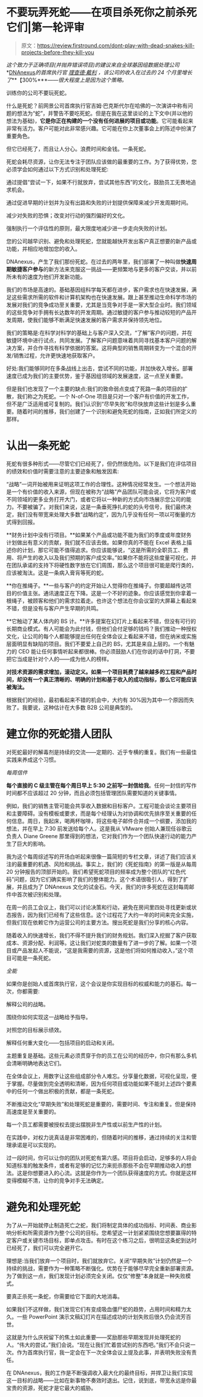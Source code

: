# 不要玩弄死蛇——在项目杀死你之前杀死它们|第一轮评审

> 原文：<https://review.firstround.com/dont-play-with-dead-snakes-kill-projects-before-they-kill-you>

*这个致力于正确项目(并抛弃错误项目)的建议来自全球基因组数据处理公司**[DNAnexus](https://www.dnanexus.com "null")**的首席执行官* *[理查德·戴利](https://www.dnanexus.com/team "null")* *，该公司的收入在过去的 24 个月里增长了****【300%****——很大程度上是因为这个策略。*

训练你的公司不要玩死蛇。

什么是死蛇？前网景公司首席执行官吉姆·巴克斯代尔在哈佛的一次演讲中称有问题的想法为“蛇”，并警告不要吃死蛇。但是在我在这里谈论的上下文中(并以他的想法为基础)，**它是你正在构建的一个没有任何进展的项目或功能**。它可能看起来非常有活力。客户可能对此非常感兴趣。它可能在你上次董事会上的陈述中扮演了重要角色。

但它已经死了，而且让人分心。浪费时间和金钱。一条死蛇。

死蛇会耗尽资源，让你无法专注于团队应该做的最重要的工作。为了获得优势，您必须学会如何通过以下方式识别和处理死蛇:

通过提倡“尝试一下，如果不行就放弃，尝试其他东西”的文化，鼓励员工无畏地追求机会。

通过促进早期的计划并为没有出路和失败的计划提供保障来减少开发周期时间。

减少对失败的恐惧；改变对行动的强烈偏好的文化。

强制执行一个评估性的原则，最大限度地减少进一步走向失败的计划。

您的公司越早识别、避免和处理死蛇，您就能越快开发出客户真正想要的新产品或功能，并相应地增加您的收入。

DNAnexus，产生了我们那份死蛇。在过去的两年里，我们部署了一种叫做**快速周期敏捷客户参与**的新方法来克服这一挑战——更频繁地与更多的客户交谈，并以前所未有的速度为他们开发新功能。

我们的市场是高速的。基础基因组科学每天都在进步，客户需求也在快速发展，满足这些需求所需的软件和计算机架构也在快速发展。跟上甚至推动生命科学市场的发展对我们的竞争成功至关重要，尤其是当竞争对手是一家大型企业时。我们领域的这些竞争对手拥有长达数年的开发周期。通过敏捷的客户参与推动较短的产品开发周期，使我们能够不断满足快速发展的客户需求并保持领先地位。

我们的策略是:在科学对科学的基础上与客户深入交流，“了解”客户的问题，并在敏捷环境中进行试点，共同发展。了解客户问题意味着共同寻找基本客户问题的解决方案，并合作寻找有科学依据的答案。这将典型的销售周期转变为一个混合的开发/销售过程，允许更快速地获取客户。

好处:我们能够同时在多条战线上出击，尝试不同的功能，并加快收入增长。部署速度已成为我们的主要优势，鉴于基因组领域的发展速度，这一点至关重要。

但是我们也发现了一个主要的缺点:我们的致命弱点变成了死路一条的项目的扩散，我们称之为死蛇。一个 N-of-One 项目是只对一个客户有价值的开发工作，但不是广泛适用或可复制的。我们认识到“尽早失败”和尽快放弃这些计划是多么重要。随着时间的推移，我们创建了一个识别和避免死蛇的指南，正如我们所定义的那样。

# 认出一条死蛇

死蛇有很多种形式——尽管它们已经死了，但仍然很危险。以下是我们在评估项目的绩效和价值时需要注意的主要迹象和触发因素:

“战略”一词开始被用来证明这项工作的合理性。这种情况经常发生。一个想法开始是一个有价值的收入来源，但现在被称为“战略”产品团队可能会说，它将为客户或不同领域的更多业务打开大门，或者它将以一种新的方式向市场展示您公司的能力。不要被骗了。对我们来说，这是一条垂死挣扎的蛇的头号信号，我们最终决定，我们没有带宽来处理大多数“战略约定”，因为几乎没有任何一项以可衡量的方式得到回报。

**财务计划中没有行项目。**如果某个产品或功能不能为我们的季度或年度财务计划做出有意义的贡献，我们就不应该去做。如果你真的不能在 Excel 表格上描述你的计划，那它可能不值得追求。你应该能够说，“这是所需的全职员工、费用、将产生的收入以及我们预期的客户成交率。”如果你不能将这些度量可视化，并在团队承诺的支持下将硬性数字放在它们周围，那么这个项目很可能是爬行类的，应该被淘汰。这是一条病入膏肓等死的蛇。

**你在推绳子。**一些与客户的约定开始让人觉得你在推绳子。你要超越传达项目的价值主张。通讯速度正在下降。这是一个不好的迹象。你应该感觉到你拿着一根绳子，被顾客和他们的需求拉着走。也许这个想法在你会议室的大屏幕上看起来不错，但是没有与客户产生早期的共鸣。

**它触动了某人体内的 BS 计。**许多提案在幻灯片上看起来不错，但没有可行的长期商业模式。有人可能会为此付钱，但他们会付足够的钱吗？我们推动一种授权文化，让公司的每个人都能够提出任何在全体会议上看起来不错，但在纳米或实施层面明显有缺陷的项目。我们不要爱上自己的 BS，尤其是来自上层的。一个有魅力的 CEO 能让任何事情听起来都很棒。你必须鼓励人们在你说的话中打洞，不要把它当成是针对个人的——成为他人的榜样。

**对技术资源的需求增加，滚动定义。如果一个项目耗费了越来越多的工程和产品时间，却没有一个真正清晰的、明确的计划和基于收入的成功指标，那么它可能应该被淘汰。**

根据我们的经验，最初看起来不错的机会中，大约有 30%因为其中一个原因而失败了。我要说，这种估计在大多数 B2B 公司是典型的。

# 建立你的死蛇猎人团队

对死蛇最好的解毒剂是持续的交流——定期的、近乎专横的重复。我们有一些最佳实践来养成这个习惯。

*每周信件*

**每个直接的 C 级主管在每个周日早上 5:30 之前写一封信给我**。任何一封信的写作时间都不应该超过 20 分钟，而且必须包括管理团队需要知道的关键事情。

例如，我们的销售主管可能会共享收入数据和目标客户。工程可能会谈论主要项目和主要障碍。没有模板或要求，而是每个经理认为对协调和优先排序至关重要的任何信息。周日，我起床，喝两杯咖啡，将这些电子邮件合并成一个纲要，添加我的想法，并在早上 7:30 前发送给每个人。这是我从 VMware 创始人兼现任谷歌云负责人 Diane Greene 那里得到的想法，它对我们作为一个团队快速行动的能力产生了巨大的影响。

我为这个每周综述写的开场白听起来很像一篇简短的专栏文章，详述了我们应该关注的最重要的机遇、风险和挑战。事实上，我们的《死蛇指南》的第一版是从每周 20 分钟报告的顶部开始的。我们希望死蛇项目的频率成为整个团队的“红色代码”问题，因为它们确实影响了我们的整体能力。这个术语很吸引人，得到了扩展，并且成为了 DNAnexus 文化的试金石。今天，我们的许多死蛇在这封每周邮件中首次被识别和处理。

在周一的员工会议上，我们可以讨论决策和行动，避免在房间里四处寻找更新或状态报告，因为我们已经有了这些信息。这个过程花了大约一年的时间来完全实施，但我们现在依赖它作为运营公司的主要方法。搜出死蛇是我们分享的核心内容。

随着收入的快速增长，我们不得不提升我们的财务规划。我们深入挖掘了客户获取成本、资源分配、利润等。这让我们对蛇类的数量有了进一步的了解。如果一个项目或产品发起人不能说，“这是我需要的资源，这是他们将如何推动收入，”这个项目可能是一条死蛇。

*全能*

如果你是创始人或首席执行官，这个会议是你实现目标的权威和能力的基石。每一次，你都需要:

解释公司的战略。

围绕你如何实现这一战略给予指导。

对照您的目标展示绩效。

解释任何重大变化——包括项目的启动和关闭。

主题重复是基础。这些元素必须贯穿于你的员工在公司的经历中，你只有那么多机会清晰明确地表达它们。

在全体会议上，用数字让这些组成部分令人难忘。分享量化数据，可视化呈现，便于掌握。尽量做到完全透明和清晰，因为任何项目或功能如果不能对上述四个要素中的任何一个做出积极的贡献，都是一条死蛇。

不断推动文化“早期失败”和处理死蛇是重要的，需要时间、专注和重复。但是保持高速度是至关重要的。

每一个员工都需要被授权去提出摆脱非生产性或以前生产性的计划。

在实践中，对权力说真话是非常困难的，但随着时间的推移，通过持续的关注和管理承诺是可以实现的。

过一段时间，你可以让你的团队对死蛇有第六感。项目将会启动，足够多的人将会知道标准的触发条件，或者有足够的记忆力来扼杀那些不会在早期推动收入的想法。这是你想要进入的心流。这就是你作为一个团队获得速度的方式。你就是这样变得模糊不清，让你的竞争对手无法确定。

# 避免和处理死蛇

为了从一开始就停止制造死亡之蛇，我们将制定具体的成功指标、时间表、商业影响分析和所需资源作为整个公司的目标。您希望这一计划紧紧围绕您想要赢得的特定客户或关键市场目标，即单点攻击。有时在这个练习之后，很明显这条蛇到达时已经死了，我们可以完全避开它。

理想是:当我们放弃一个项目时，我们就放弃它。关闭“早期失败”计划仍然是一个持续的挑战，需要作为一种策略不断强化。优势在于能够尽早完全重新部署资源。为了做到这一点，我们发现计划必须完全关闭。仅仅“修整”本身就是一种失败模式。

要真正杀死一条蛇，你需要给它下面的大地消毒。

如果我们不这样做，我们发现它们有变成吸血僵尸蛇的趋势，占用时间和精力太久。一些 PowerPoint 演示文稿幻灯片在描述成功的计划失败后很久仍会流芳百世。

这就是为什么庆祝留下的焦土如此重要——奖励那些早期发现并处理死蛇的人。“伟大的尝试，”我们会说。“现在让我们忙着尝试别的东西吧。”我们不会只说一次。作为首席执行官，我一定会在下一次全体会议上提及此事，并表明失败没有责任。

在 DNAnexus，我的工作是不断强调收入最大化的最终目标，并捍卫让我们实现这一目标的战略——比如在新事物不奏效时退出。记住，说到底，带宽永远是你最宝贵的资源，死蛇才是它最大的威胁。